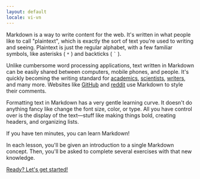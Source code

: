 ```yaml
---
layout: default
locale: vi-vn
---
```


Markdown is a way to write content for the web. It's written in what
people like to call "plaintext", which is exactly the sort of text
you're used to writing and seeing. Plaintext is just the regular
alphabet, with a few familiar symbols, like asterisks (
<code>*</code> ) and backticks ( <code>`</code> ).

Unlike cumbersome word processing applications, text written in
Markdown can be easily shared between computers, mobile phones, and
people. It's quickly becoming the writing standard for
[academics][academics], [scientists][scientists], [writers][writers],
and many more.  Websites like [GitHub](https://www.github.com) and
[reddit](http://www.reddit.com) use Markdown to style their comments.

Formatting text in Markdown has a very gentle learning curve. It doesn't do anything
fancy like change the font size, color, or type. All you have control over is
the display of the text—stuff like making things bold, creating
headers, and organizing lists.

If you have ten minutes, you can learn Markdown!

In each lesson, you'll be given an introduction to a single Markdown
concept. Then, you'll be asked to complete several exercises with that
new knowledge.

<a class="btn btn-lg btn-success" href="{{ site.data.tooltips.lesson_1[page.locale].href }}">Ready? Let's get started!</a>

[academics]: http://chronicle.com/blogs/profhacker/markdown-the-syntax-you-probably-already-know/35295
[scientists]: http://blogs.plos.org/mfenner/2012/12/13/a-call-for-scholarly-markdown/
[writers]: http://lifehacker.com/5943320/what-is-markdown-and-why-is-it-better-for-my-to+do-lists-and-notes
